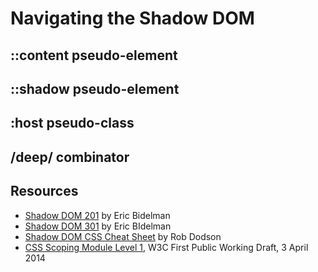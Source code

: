 Navigating the Shadow DOM
===============

## ::content pseudo-element

## ::shadow pseudo-element

## :host pseudo-class

## /deep/ combinator


## Resources

* [Shadow DOM 201](http://www.html5rocks.com/en/tutorials/webcomponents/shadowdom-201/) by Eric Bidelman
* [Shadow DOM 301](http://www.html5rocks.com/en/tutorials/webcomponents/shadowdom-301/) by Eric BIdelman
* [Shadow DOM CSS Cheat Sheet](http://robdodson.me/blog/2014/04/10/shadow-dom-css-cheat-sheet/) by Rob Dodson
* [CSS Scoping Module Level 1](http://www.w3.org/TR/2014/WD-css-scoping-1-20140403/), W3C First Public Working Draft, 3 April 2014 